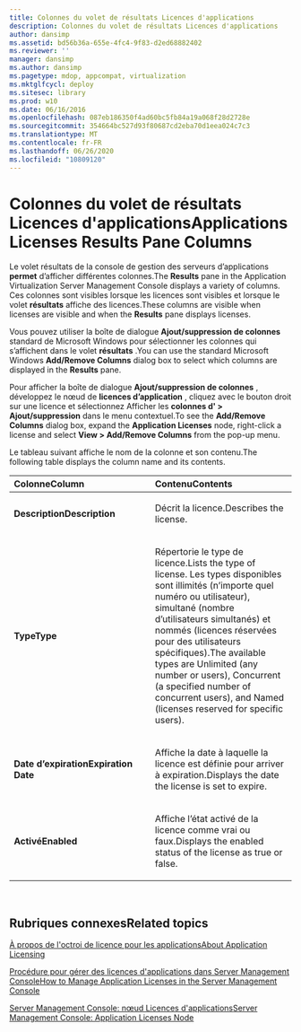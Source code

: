 ```yaml
---
title: Colonnes du volet de résultats Licences d'applications
description: Colonnes du volet de résultats Licences d'applications
author: dansimp
ms.assetid: bd56b36a-655e-4fc4-9f83-d2ed68882402
ms.reviewer: ''
manager: dansimp
ms.author: dansimp
ms.pagetype: mdop, appcompat, virtualization
ms.mktglfcycl: deploy
ms.sitesec: library
ms.prod: w10
ms.date: 06/16/2016
ms.openlocfilehash: 087eb186350f4ad60bc5fb84a19a068f28d2728e
ms.sourcegitcommit: 354664bc527d93f80687cd2eba70d1eea024c7c3
ms.translationtype: MT
ms.contentlocale: fr-FR
ms.lasthandoff: 06/26/2020
ms.locfileid: "10809120"
---
```

# <span data-ttu-id="7194f-103">Colonnes du volet de résultats Licences d'applications</span><span class="sxs-lookup"><span data-stu-id="7194f-103">Applications Licenses Results Pane Columns</span></span>


<span data-ttu-id="7194f-104">Le volet résultats de la console de gestion des serveurs d’applications **permet** d’afficher différentes colonnes.</span><span class="sxs-lookup"><span data-stu-id="7194f-104">The **Results** pane in the Application Virtualization Server Management Console displays a variety of columns.</span></span> <span data-ttu-id="7194f-105">Ces colonnes sont visibles lorsque les licences sont visibles et lorsque le volet **résultats** affiche des licences.</span><span class="sxs-lookup"><span data-stu-id="7194f-105">These columns are visible when licenses are visible and when the **Results** pane displays licenses.</span></span>

<span data-ttu-id="7194f-106">Vous pouvez utiliser la boîte de dialogue **Ajout/suppression de colonnes** standard de Microsoft Windows pour sélectionner les colonnes qui s’affichent dans le volet **résultats** .</span><span class="sxs-lookup"><span data-stu-id="7194f-106">You can use the standard Microsoft Windows **Add/Remove Columns** dialog box to select which columns are displayed in the **Results** pane.</span></span>

<span data-ttu-id="7194f-107">Pour afficher la boîte de dialogue **Ajout/suppression de colonnes** , développez le nœud de **licences d’application** , cliquez avec le bouton droit sur une licence et sélectionnez Afficher les **colonnes d' &gt; Ajout/suppression** dans le menu contextuel.</span><span class="sxs-lookup"><span data-stu-id="7194f-107">To see the **Add/Remove Columns** dialog box, expand the **Application Licenses** node, right-click a license and select **View &gt; Add/Remove Columns** from the pop-up menu.</span></span>

<span data-ttu-id="7194f-108">Le tableau suivant affiche le nom de la colonne et son contenu.</span><span class="sxs-lookup"><span data-stu-id="7194f-108">The following table displays the column name and its contents.</span></span>

<table>
<colgroup>
<col width="50%" />
<col width="50%" />
</colgroup>
<thead>
<tr class="header">
<th align="left"><span data-ttu-id="7194f-109">Colonne</span><span class="sxs-lookup"><span data-stu-id="7194f-109">Column</span></span></th>
<th align="left"><span data-ttu-id="7194f-110">Contenu</span><span class="sxs-lookup"><span data-stu-id="7194f-110">Contents</span></span></th>
</tr>
</thead>
<tbody>
<tr class="odd">
<td align="left"><p><strong><span data-ttu-id="7194f-111">Description</span><span class="sxs-lookup"><span data-stu-id="7194f-111">Description</span></span></strong></p></td>
<td align="left"><p><span data-ttu-id="7194f-112">Décrit la licence.</span><span class="sxs-lookup"><span data-stu-id="7194f-112">Describes the license.</span></span></p></td>
</tr>
<tr class="even">
<td align="left"><p><strong><span data-ttu-id="7194f-113">Type</span><span class="sxs-lookup"><span data-stu-id="7194f-113">Type</span></span></strong></p></td>
<td align="left"><p><span data-ttu-id="7194f-114">Répertorie le type de licence.</span><span class="sxs-lookup"><span data-stu-id="7194f-114">Lists the type of license.</span></span> <span data-ttu-id="7194f-115">Les types disponibles sont illimités (n’importe quel numéro ou utilisateur), simultané (nombre d’utilisateurs simultanés) et nommés (licences réservées pour des utilisateurs spécifiques).</span><span class="sxs-lookup"><span data-stu-id="7194f-115">The available types are Unlimited (any number or users), Concurrent (a specified number of concurrent users), and Named (licenses reserved for specific users).</span></span></p></td>
</tr>
<tr class="odd">
<td align="left"><p><strong><span data-ttu-id="7194f-116">Date d’expiration</span><span class="sxs-lookup"><span data-stu-id="7194f-116">Expiration Date</span></span></strong></p></td>
<td align="left"><p><span data-ttu-id="7194f-117">Affiche la date à laquelle la licence est définie pour arriver à expiration.</span><span class="sxs-lookup"><span data-stu-id="7194f-117">Displays the date the license is set to expire.</span></span></p></td>
</tr>
<tr class="even">
<td align="left"><p><strong><span data-ttu-id="7194f-118">Activé</span><span class="sxs-lookup"><span data-stu-id="7194f-118">Enabled</span></span></strong></p></td>
<td align="left"><p><span data-ttu-id="7194f-119">Affiche l’état activé de la licence comme vrai ou faux.</span><span class="sxs-lookup"><span data-stu-id="7194f-119">Displays the enabled status of the license as true or false.</span></span></p></td>
</tr>
</tbody>
</table>

 

## <span data-ttu-id="7194f-120">Rubriques connexes</span><span class="sxs-lookup"><span data-stu-id="7194f-120">Related topics</span></span>


[<span data-ttu-id="7194f-121">À propos de l'octroi de licence pour les applications</span><span class="sxs-lookup"><span data-stu-id="7194f-121">About Application Licensing</span></span>](about-application-licensing.md)

[<span data-ttu-id="7194f-122">Procédure pour gérer des licences d'applications dans Server Management Console</span><span class="sxs-lookup"><span data-stu-id="7194f-122">How to Manage Application Licenses in the Server Management Console</span></span>](how-to-manage-application-licenses-in-the-server-management-console.md)

[<span data-ttu-id="7194f-123">Server Management Console: nœud Licences d'applications</span><span class="sxs-lookup"><span data-stu-id="7194f-123">Server Management Console: Application Licenses Node</span></span>](server-management-console-application-licenses-node.md)

 

 





